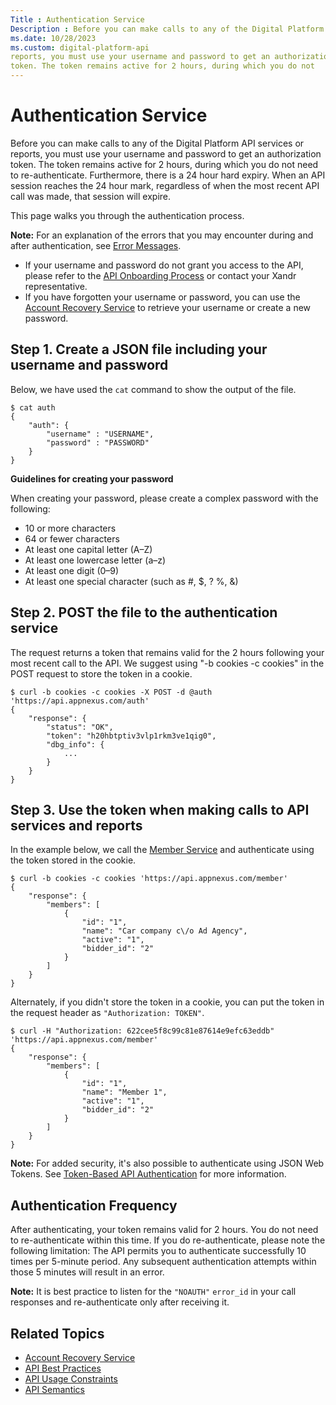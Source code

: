 ```yaml
---
Title : Authentication Service
Description : Before you can make calls to any of the Digital Platform API services or
ms.date: 10/28/2023
ms.custom: digital-platform-api
reports, you must use your username and password to get an authorization
token. The token remains active for 2 hours, during which you do not
---
```



# Authentication Service



Before you can make calls to any of the Digital Platform API services or
reports, you must use your username and password to get an authorization
token. The token remains active for 2 hours, during which you do not
need to re-authenticate. Furthermore, there is a 24 hour hard expiry.
When an API session reaches the 24 hour mark, regardless of when the
most recent API call was made, that session will expire.

This page walks you through the authentication process.



<b>Note:</b> For an explanation of the errors
that you may encounter during and after authentication, see <a
href="api-semantics.md#APISemantics-ErrorMessages"
class="xref" target="_blank">Error Messages</a>.

- If your username and password do not grant you access to the API,
  please refer to the <a
  href="api-onboarding-process.md"
  class="xref" target="_blank">API Onboarding Process</a> or contact
  your Xandr representative.
- If you have forgotten your username or password, you can use the <a
  href="account-recovery-service.md"
  class="xref" target="_blank">Account Recovery Service</a> to retrieve
  your username or create a new password.





## Step 1. Create a JSON file including your username and password

Below, we have used the `cat` command to show the output of the file.

``` pre
$ cat auth
{
    "auth": {
        "username" : "USERNAME",
        "password" : "PASSWORD"
    }
}
```

**Guidelines for creating your password**

When creating your password, please create a complex password with the
following:

- 10 or more characters
- 64 or fewer characters
- At least one capital letter (A–Z)
- At least one lowercase letter (a–z)
- At least one digit (0–9)
- At least one special character (such as \#, $, ? %, &)





## Step 2. POST the file to the authentication service

The request returns a token that remains valid for the 2 hours following
your most recent call to the API. We suggest using "-b cookies -c
cookies" in the POST request to store the token in a cookie.

``` pre
$ curl -b cookies -c cookies -X POST -d @auth 'https://api.appnexus.com/auth'
{
    "response": {
        "status": "OK",
        "token": "h20hbtptiv3vlp1rkm3ve1qig0",
        "dbg_info": {
            ...
        }
    }
}
```





## Step 3. Use the token when making calls to API services and reports

In the example below, we call the <a
href="member-service.md"
class="xref" target="_blank">Member Service</a> and authenticate using
the token stored in the cookie.

``` pre
$ curl -b cookies -c cookies 'https://api.appnexus.com/member'
{
    "response": {
        "members": [
            {
                "id": "1",
                "name": "Car company c\/o Ad Agency",
                "active": "1",
                "bidder_id": "2"
            }
        ]
    }
}
```

Alternately, if you didn't store the token in a cookie, you can put the
token in the request header as `"Authorization: TOKEN"`.

``` pre
$ curl -H "Authorization: 622cee5f8c99c81e87614e9efc63eddb" 'https://api.appnexus.com/member'
{
    "response": {
        "members": [
            {
                "id": "1",
                "name": "Member 1",
                "active": "1",
                "bidder_id": "2"
            }
        ]
    }
}
```



<b>Note:</b> For added security, it's also
possible to authenticate using JSON Web Tokens. See <a
href="token-based-api-authentication.md"
class="xref" target="_blank">Token-Based API Authentication</a> for more
information.







##  Authentication Frequency

After authenticating, your token remains valid for 2 hours. You do not
need to re-authenticate within this time. If you do re-authenticate,
please note the following limitation: The API permits you to
authenticate successfully 10 times per 5-minute period. Any subsequent
authentication attempts within those 5 minutes will result in an error.



<b>Note:</b> It is best practice to listen for
the `"NOAUTH"` `error_id` in your call responses and re-authenticate
only after receiving it.







## Related Topics

- <a href="account-recovery-service.md" class="xref">Account Recovery
  Service</a>
- <a
  href="api-best-practices.md"
  class="xref" target="_blank">API Best Practices</a>
- <a
  href="api-usage-constraints.md"
  class="xref" target="_blank">API Usage Constraints</a>
- <a
  href="api-semantics.md"
  class="xref" target="_blank">API Semantics</a>






